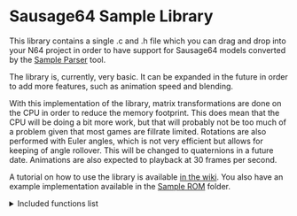 # Sausage64 Sample Library

This library contains a single .c and .h file which you can drag and drop into your N64 project in order to have support for Sausage64 models converted by the [Sample Parser](../Sample%20Parser) tool.

The library is, currently, very basic. It can be expanded in the future in order to add more features, such as animation speed and blending. 

With this implementation of the library, matrix transformations are done on the CPU in order to reduce the memory footprint. This does mean that the CPU will be doing a bit more work, but that will probably not be too much of a problem given that most games are fillrate limited. Rotations are also performed with Euler angles, which is not very efficient but allows for keeping of angle rollover. This will be changed to quaternions in a future date. Animations are also expected to playback at 30 frames per second.

A tutorial on how to use the library is available [in the wiki](../../../wiki/5%29-Sample-library-tutorial). You also have an example implementation available in the [Sample ROM](../Sample%20ROM) folder.

<details><summary>Included functions list</summary>
<p>
    
```c
/*==============================
    sausage64_initmodel
    Initialize a model helper struct
    @param The model helper to initialize
    @param The model data 
    @param An array of matrices for each mesh part
==============================*/
extern void sausage64_initmodel(s64ModelHelper* mdl, s64ModelData* mdldata, Mtx* matrices);

/*==============================
    sausage64_set_anim
    Sets an animation on the model. Does not perform 
    error checking if an invalid animation is given.
    @param The model helper pointer
    @param The ANIMATION_* macro to set
==============================*/
extern void sausage64_set_anim(s64ModelHelper* mdl, u16 anim);
        
/*==============================
    sausage64_set_animcallback
    Set a function that gets called when an animation finishes
    @param The model helper pointer
    @param The animation end callback function
==============================*/
extern void sausage64_set_animcallback(s64ModelHelper* mdl, void (*animcallback)(u16));

/*==============================
    sausage64_set_predrawfunc
    Set a function that gets called before any mesh is rendered
    @param The model helper pointer
    @param The pre draw function
==============================*/
extern void sausage64_set_predrawfunc(s64ModelHelper* mdl, void (*predraw)(u16));

    
/*==============================
    sausage64_set_postdrawfunc
    Set a function that gets called after any mesh is rendered
    @param The model helper pointer
    @param The post draw function
==============================*/
extern void sausage64_set_postdrawfunc(s64ModelHelper* mdl, void (*postdraw)(u16));

/*==============================
    sausage64_advance_anim
    Advances the animation tick by the given amount
    @param The model helper pointer
    @param The amount to increase the animation tick by
==============================*/
extern void sausage64_advance_anim(s64ModelHelper* mdl, float tickamount);

/*==============================
    sausage64_drawmodel
    Renders a Sausage64 model
    @param A pointer to a display list pointer
    @param The model helper data
==============================*/
extern void sausage64_drawmodel(Gfx** glistp, s64ModelHelper* mdl);
```
</p>
</details>
</br>
